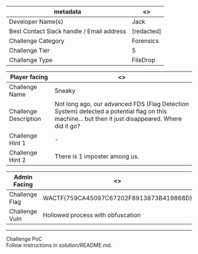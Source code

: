 | metadata | <> |
|--- | --- |
| Developer Name(s) | Jack |
| Best Contact Slack handle / Email address | [redacted] |
| Challenge Category | Forensics |
| Challenge Tier | 5 |
| Challenge Type | FileDrop |

| Player facing | <> |
|--- | --- |
|Challenge Name | Sneaky |
|Challenge Description | Not long ago, our advanced FDS (Flag Detection System) detected a potential flag on this machine... but then it just disappeared. Where did it go? | 
|Challenge Hint 1 | - |
|Challenge Hint 2 | There is 1 imposter among us. |

| Admin Facing | <> |
|--- | --- |
|Challenge Flag| WACTF{759CA45097C67202F8913873B419868D} |
|Challenge Vuln| Hollowed process with obfuscation |
---

Challenge PoC  
Follow instructions in solution/README.md.
